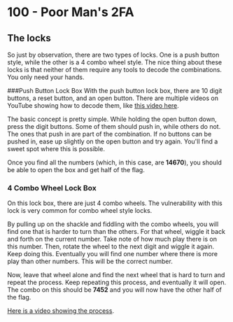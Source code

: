 # 100 - Poor Man's 2FA

## The locks
So just by observation, there are two types of locks. One is a push button style, while the other is a 4 combo wheel style. The nice thing about these locks is that neither of them require any tools to decode the combinations. You only need your hands.

###Push Button Lock Box
With the push button lock box, there are 10 digit buttons, a reset button, and an open button. There are multiple videos on YouTube showing how to decode them, like [this video here](https://www.youtube.com/watch?v=8bzolgrC6BA). 

The basic concept is pretty simple. While holding the open button down, press the digit buttons. Some of them should push in, while others do not. The ones that push in are part of the combination. If no buttons can be pushed in, ease up slightly on the open button and try again. You'll find a sweet spot where this is possible.

Once you find all the numbers (which, in this case, are **14670**), you should be able to open the box and get half of the flag.

### 4 Combo Wheel Lock Box
On this lock box, there are just 4 combo wheels. The vulnerability with this lock is very common for combo wheel style locks. 

By pulling up on the shackle and fiddling with the combo wheels, you will find one that is harder to turn than the others. For that wheel, wiggle it back and forth on the current number. Take note of how much play there is on this number. Then, rotate the wheel to the next digit and wiggle it again. Keep doing this. Eventually you will find one number where there is more play than other numbers. This will be the correct number.

Now, leave that wheel alone and find the next wheel that is hard to turn and repeat the process. Keep repeating this process, and eventually it will open. The combo on this should be **7452** and you will now have the other half of the flag.

[Here is a video showing the process](https://www.youtube.com/watch?v=n9Fqzq1yqbA).